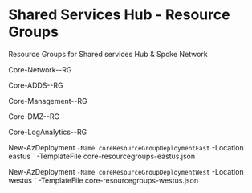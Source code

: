 # Shared Services Hub - Resource Groups

Resource Groups for Shared services Hub & Spoke Network

<p>Core-Network-<location>-RG
<p>Core-ADDS-<location>-RG
<p>Core-Management-<location>-RG
<p>Core-DMZ-<location>-RG
<p>Core-LogAnalytics-<location>-RG



New-AzDeployment `
-Name coreResourceGroupDeploymentEast `
-Location eastus `
-TemplateFile core-resourcegroups-eastus.json

New-AzDeployment `
-Name coreResourceGroupDeploymentWest `
-Location westus `
-TemplateFile core-resourcegroups-westus.json

